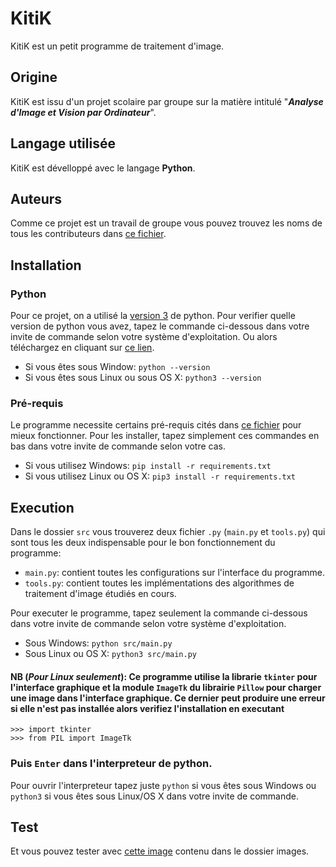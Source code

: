 # KitiK
KitiK est un petit programme de traitement d'image.

## Origine
KitiK est issu d'un projet scolaire par groupe sur la matière intitulé "**_Analyse d'Image et Vision par Ordinateur_**".

## Langage utilisée
KitiK est dévelloppé avec le langage **Python**.

## Auteurs
Comme ce projet est un travail de groupe vous pouvez trouvez les noms de tous les contributeurs dans [ce fichier](CONTRIBUTORS.txt).

## Installation
### Python
  Pour ce projet, on a utilisé la [version 3](runtime.txt) de python. Pour verifier quelle version de python vous avez, tapez le commande ci-dessous dans votre invite de commande selon votre système d'exploitation. Ou alors téléchargez en cliquant sur [ce lien](https://python.org/downloads).
  - Si vous êtes sous Window: 
`python --version`
  - Si vous êtes sous Linux ou sous OS X:
`python3 --version`

### Pré-requis
Le programme necessite certains pré-requis cités dans [ce fichier](requirements.txt) pour mieux fonctionner. Pour les installer, tapez simplement ces commandes en bas dans votre invite de commande selon votre cas.
- Si vous utilisez Windows:
  `pip install -r requirements.txt`
- Si vous utilisez Linux ou OS X:
  `pip3 install -r requirements.txt`

## Execution
Dans le dossier `src` vous trouverez deux fichier `.py` (`main.py` et `tools.py`) qui sont tous les deux indispensable pour le bon fonctionnement du programme:
- `main.py`: contient toutes les configurations sur l'interface du programme.
- `tools.py`: contient toutes les implémentations des algorithmes de traitement d'image étudiés en cours.

Pour executer le programme, tapez seulement la commande ci-dessous dans votre invite de commande selon votre système d'exploitation.
- Sous Windows:
  `python src/main.py`
- Sous Linux ou OS X:
  `python3 src/main.py`

#### NB (_Pour Linux seulement_): Ce programme utilise la librarie `tkinter` pour l'interface graphique et la module `ImageTk` du librairie `Pillow` pour charger une image dans l'interface graphique. Ce dernier peut produire une erreur si elle n'est pas installée alors verifiez l'installation en executant 
`>>> import tkinter`\
`>>> from PIL import ImageTk`
### Puis `Enter` dans l'interpreteur de python.
Pour ouvrir l'interpreteur tapez juste `python` si vous êtes sous Windows ou `python3` si vous êtes sous Linux/OS X dans votre invite de commande.

## Test
Et vous pouvez tester avec [cette image](images/Lena.png) contenu dans le dossier images.
